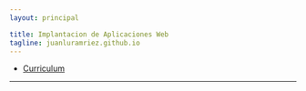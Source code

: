 ```yaml
---
layout: principal

title: Implantacion de Aplicaciones Web 
tagline: juanluramriez.github.io
---
```

   
   * [Curriculum](/index2.html)
   <hr/>
